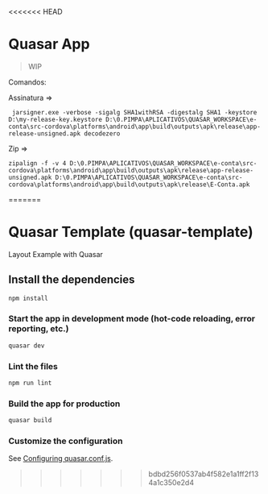 <<<<<<< HEAD
# Quasar App

> WIP

Comandos:

Assinatura =>

```
 jarsigner.exe -verbose -sigalg SHA1withRSA -digestalg SHA1 -keystore D:\my-release-key.keystore D:\0.PIMPA\APLICATIVOS\QUASAR_WORKSPACE\e-conta\src-cordova\platforms\android\app\build\outputs\apk\release\app-release-unsigned.apk decodezero

```

Zip => 

```
zipalign -f -v 4 D:\0.PIMPA\APLICATIVOS\QUASAR_WORKSPACE\e-conta\src-cordova\platforms\android\app\build\outputs\apk\release\app-release-unsigned.apk D:\0.PIMPA\APLICATIVOS\QUASAR_WORKSPACE\e-conta\src-cordova\platforms\android\app\build\outputs\apk\release\E-Conta.apk

```
=======
# Quasar Template (quasar-template)

Layout Example with Quasar

## Install the dependencies
```bash
npm install
```

### Start the app in development mode (hot-code reloading, error reporting, etc.)
```bash
quasar dev
```

### Lint the files
```bash
npm run lint
```

### Build the app for production
```bash
quasar build
```

### Customize the configuration
See [Configuring quasar.conf.js](https://quasar.dev/quasar-cli/quasar-conf-js).
>>>>>>> bdbd256f0537ab4f582e1a1ff2f134a1c350e2d4

